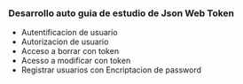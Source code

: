 ### Desarrollo auto guia de estudio de Json Web Token
- Autentificacion de usuario
- Autorizacion de usuario
- Acceso a borrar con token
- Acesso a modificar con token
- Registrar usuarios con Encriptacion de password
